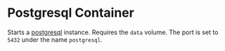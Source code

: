 # Postgresql Container
Starts a [postgresql](http://www.postgresql.org/) instance. Requires the `data` volume.
The port is set to `5432` under the name `postgresql`.
